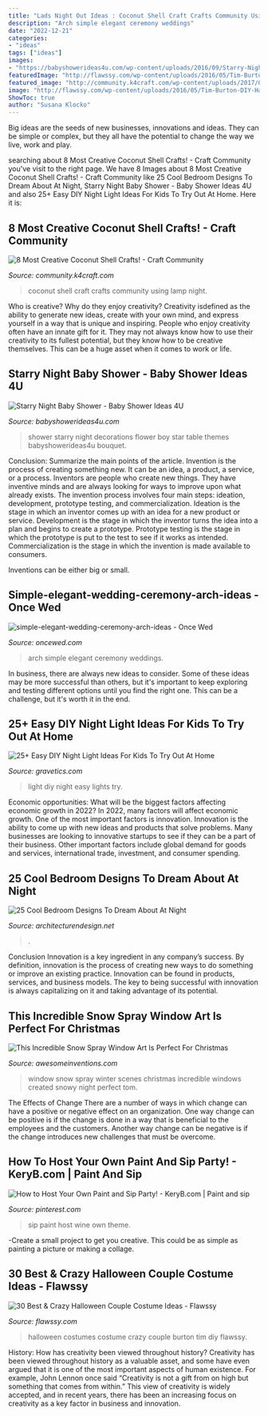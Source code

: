 ```yaml
---
title: "Lads Night Out Ideas : Coconut Shell Craft Crafts Community Using Lamp Night"
description: "Arch simple elegant ceremony weddings"
date: "2022-12-21"
categories:
- "ideas"
tags: ["ideas"]
images:
- "https://babyshowerideas4u.com/wp-content/uploads/2016/09/Starry-Night-Baby-Shower-Flower-Bouquet.jpg"
featuredImage: "http://flawssy.com/wp-content/uploads/2016/05/Tim-Burton-DIY-Halloween-Costumes.jpg"
featured_image: "http://community.k4craft.com/wp-content/uploads/2017/07/Coconut-shell-night-lamp-3.jpg"
image: "http://flawssy.com/wp-content/uploads/2016/05/Tim-Burton-DIY-Halloween-Costumes.jpg"
ShowToc: true
author: "Susana Klocko"
---
```



Big ideas are the seeds of new businesses, innovations and ideas. They can be simple or complex, but they all have the potential to change the way we live, work and play.

	

		
searching about 8 Most Creative Coconut Shell Crafts! - Craft Community you've visit to the right page. We have 8 Images about 8 Most Creative Coconut Shell Crafts! - Craft Community like 25 Cool Bedroom Designs To Dream About At Night, Starry Night Baby Shower - Baby Shower Ideas 4U and also 25+ Easy DIY Night Light Ideas For Kids To Try Out At Home. Here it is:
		
    
## 8 Most Creative Coconut Shell Crafts! - Craft Community

<img loading=lazy src="http://community.k4craft.com/wp-content/uploads/2017/07/Coconut-shell-night-lamp-3.jpg" onerror="this.onerror=null;this.src='https://tse2.mm.bing.net/th?id=OIP.8uCXgY4HZ7I-W1ZXHfyNAQHaNK&amp;pid=15.1';" alt="8 Most Creative Coconut Shell Crafts! - Craft Community">

_Source: community.k4craft.com_

>coconut shell craft crafts community using lamp night. 

	

Who is creative? Why do they enjoy creativity?
Creativity isdefined as the ability to generate new ideas, create with your own mind, and express yourself in a way that is unique and inspiring. People who enjoy creativity often have an innate gift for it. They may not always know how to use their creativity to its fullest potential, but they know how to be creative themselves. This can be a huge asset when it comes to work or life.

    
## Starry Night Baby Shower - Baby Shower Ideas 4U

<img loading=lazy src="https://babyshowerideas4u.com/wp-content/uploads/2016/09/Starry-Night-Baby-Shower-Flower-Bouquet.jpg" onerror="this.onerror=null;this.src='https://tse3.mm.bing.net/th?id=OIP.Z1UekD01jwyO64vw-WDtYwHaJ4&amp;pid=15.1';" alt="Starry Night Baby Shower - Baby Shower Ideas 4U">

_Source: babyshowerideas4u.com_

>shower starry night decorations flower boy star table themes babyshowerideas4u bouquet. 

	

Conclusion: Summarize the main points of the article.
Invention is the process of creating something new. It can be an idea, a product, a service, or a process. Inventors are people who create new things. They have inventive minds and are always looking for ways to improve upon what already exists.
The invention process involves four main steps: ideation, development, prototype testing, and commercialization. Ideation is the stage in which an inventor comes up with an idea for a new product or service. Development is the stage in which the inventor turns the idea into a plan and begins to create a prototype. Prototype testing is the stage in which the prototype is put to the test to see if it works as intended. Commercialization is the stage in which the invention is made available to consumers.

Inventions can be either big or small.

    
## Simple-elegant-wedding-ceremony-arch-ideas - Once Wed

<img loading=lazy src="https://www.oncewed.com/wp-content/uploads/2013/12/simple-elegant-wedding-ceremony-arch-ideas.png" onerror="this.onerror=null;this.src='https://tse2.mm.bing.net/th?id=OIP.U0jKJqEYsGzmfi89pyyOdgHaKH&amp;pid=15.1';" alt="simple-elegant-wedding-ceremony-arch-ideas - Once Wed">

_Source: oncewed.com_

>arch simple elegant ceremony weddings. 

	

In business, there are always new ideas to consider. Some of these ideas may be more successful than others, but it's important to keep exploring and testing different options until you find the right one. This can be a challenge, but it's worth it in the end.

    
## 25+ Easy DIY Night Light Ideas For Kids To Try Out At Home

<img loading=lazy src="http://www.gravetics.com/wp-content/uploads/2017/07/Bedroom-fairy-lights.jpg" onerror="this.onerror=null;this.src='https://tse2.mm.bing.net/th?id=OIP.OQiuKRM-0DU05oTPopVyQwHaLH&amp;pid=15.1';" alt="25+ Easy DIY Night Light Ideas For Kids To Try Out At Home">

_Source: gravetics.com_

>light diy night easy lights try. 

	

Economic opportunities: What will be the biggest factors affecting economic growth in 2022?
In 2022, many factors will affect economic growth. One of the most important factors is innovation. Innovation is the ability to come up with new ideas and products that solve problems. Many businesses are looking to innovative startups to see if they can be a part of their business. Other important factors include global demand for goods and services, international trade, investment, and consumer spending.

    
## 25 Cool Bedroom Designs To Dream About At Night

<img loading=lazy src="https://cdn.architecturendesign.net/wp-content/uploads/2014/09/12-glamping-bedroom.jpg" onerror="this.onerror=null;this.src='https://tse4.mm.bing.net/th?id=OIP.0df8O-KGxJDSKNXPHU-4fwHaJW&amp;pid=15.1';" alt="25 Cool Bedroom Designs To Dream About At Night">

_Source: architecturendesign.net_

>. 

	

Conclusion
Innovation is a key ingredient in any company’s success. By definition, innovation is the process of creating new ways to do something or improve an existing practice. Innovation can be found in products, services, and business models. The key to being successful with innovation is always capitalizing on it and taking advantage of its potential.

    
## This Incredible Snow Spray Window Art Is Perfect For Christmas

<img loading=lazy src="https://www.awesomeinventions.com/wp-content/uploads/2015/12/windows-santa-art.jpg" onerror="this.onerror=null;this.src='https://tse2.mm.bing.net/th?id=OIP.g_LRw6g-yBaqRoe5_hF7ngHaFj&amp;pid=15.1';" alt="This Incredible Snow Spray Window Art Is Perfect For Christmas">

_Source: awesomeinventions.com_

>window snow spray winter scenes christmas incredible windows created snowy night perfect tom. 

	

The Effects of Change
There are a number of ways in which change can have a positive or negative effect on an organization. One way change can be positive is if the change is done in a way that is beneficial to the employees and the customers. Another way change can be negative is if the change introduces new challenges that must be overcome.

    
## How To Host Your Own Paint And Sip Party! - KeryB.com | Paint And Sip

<img loading=lazy src="https://i.pinimg.com/736x/5e/e2/7e/5ee27e391140fa530935ccf160282eb5--paris-theme-paris-party.jpg" onerror="this.onerror=null;this.src='https://tse1.mm.bing.net/th?id=OIP.UpTa3bV65_XQP_vJ4e8NJgDYEg&amp;pid=15.1';" alt="How to Host Your Own Paint and Sip Party! - KeryB.com | Paint and sip">

_Source: pinterest.com_

>sip paint host wine own theme. 

	

-Create a small project to get you creative. This could be as simple as painting a picture or making a collage. 

    
## 30 Best &amp; Crazy Halloween Couple Costume Ideas - Flawssy

<img loading=lazy src="http://flawssy.com/wp-content/uploads/2016/05/Tim-Burton-DIY-Halloween-Costumes.jpg" onerror="this.onerror=null;this.src='https://tse1.mm.bing.net/th?id=OIP.fvbc2VNficMeqdIpB4SixwHaKn&amp;pid=15.1';" alt="30 Best &amp; Crazy Halloween Couple Costume Ideas - Flawssy">

_Source: flawssy.com_

>halloween costumes costume crazy couple burton tim diy flawssy. 

	

History: How has creativity been viewed throughout history?
Creativity has been viewed throughout history as a valuable asset, and some have even argued that it is one of the most important aspects of human existence. For example, John Lennon once said “Creativity is not a gift from on high but something that comes from within.” This view of creativity is widely accepted, and in recent years, there has been an increasing focus on creativity as a key factor in business and innovation.

